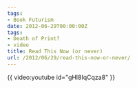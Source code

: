 ```yaml
---
tags:
- Book Futurism
date: 2012-06-29T00:00:00Z
tags:
- Death of Print?
- video
title: Read This Now (or never)
url: /2012/06/29/read-this-now-or-never/
---
```


{{ video:youtube id="gHl8IqCqza8" }}
